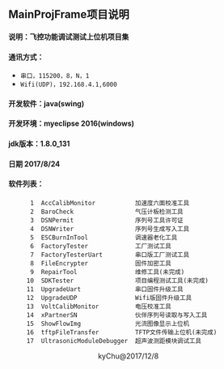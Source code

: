 ## MainProjFrame项目说明
#### 说明：飞控功能调试测试上位机项目集
#### 通讯方式：
*  `串口，115200，8，N，1`
*  `Wifi(UDP)，192.168.4.1,6000`
#### 开发软件：java(swing)
#### 开发环境：myeclipse 2016(windows)
#### jdk版本：1.8.0_131
#### 日期    2017/8/24

#### 软件列表：
```
      1  AccCalibMonitor           加速度六面校准工具
      2  BaroCheck                 气压计板检测工具
      3  DSNPermit                 序列号工具许可证
      4  DSNWriter                 序列号生成写入工具
      5  ESCBurnInTool             调速器老化工具
      6  FactoryTester             工厂测试工具
      7  FactoryTesterUart         串口版工厂测试工具
      8  FileEncrypter             固件加密工具
      9  RepairTool                维修工具(未完成)
     10  SDKTester                 项目编程测试工具(未完成)
     11  UpgradeUart               串口固件升级工具
     12  UpgradeUDP                Wifi版固件升级工具
     13  VoltCalibMonitor          电压校准工具
     14  xPartnerSN                伙伴序列号读取与写入工具
     15  ShowFlowImg               光流图像显示上位机
     16  tftpFileTransfer          TFTP文件传输上位机(未完成)
     17  UltrasonicModuleDebugger  超声波测距模块调试工具
```

                                              kyChu@2017/12/8
